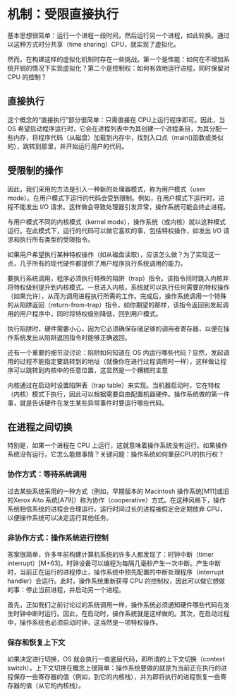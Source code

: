 # 机制：受限直接执行

基本思想很简单：运行一个进程一段时间，然后运行另一个进程，如此轮换。通过以这种方式时分共享（time sharing）CPU，就实现了虚拟化。

然而，在构建这样的虚拟化机制时存在一些挑战。第一个是性能：如何在不增加系统开销的情况下实现虚拟化？第二个是控制权：如何有效地运行进程，同时保留对 CPU 的控制？

## 直接执行

这个概念的“直接执行”部分很简单：只需直接在 CPU上运行程序即可。因此，当 OS 希望启动程序运行时，它会在进程列表中为其创建一个进程条目，为其分配一些内存，将程序代码（从磁盘）加载到内存中，找到入口点（main()函数或类似的），跳转到那里，并开始运行用户的代码。

## 受限制的操作

因此，我们采用的方法是引入一种新的处理器模式，称为用户模式（user mode）。在用户模式下运行的代码会受到限制。例如，在用户模式下运行时，进程不能发出 I/O 请求。这样做会导致处理器引发异常，操作系统可能会终止进程。

与用户模式不同的内核模式（kernel mode），操作系统（或内核）就以这种模式运行。在此模式下，运行的代码可以做它喜欢的事，包括特权操作，如发出 I/O 请求和执行所有类型的受限指令。

如果用户希望执行某种特权操作（如从磁盘读取），应该怎么做？为了实现这一点，几乎所有的现代硬件都提供了用户程序执行系统调用的能力。

要执行系统调用，程序必须执行特殊的陷阱（trap）指令。该指令同时跳入内核并将特权级别提升到内核模式。一旦进入内核，系统就可以执行任何需要的特权操作（如果允许），从而为调用进程执行所需的工作。完成后，操作系统调用一个特殊的从陷阱返回（return-from-trap）指令，如你期望的那样，该指令返回到发起调用的用户程序中，同时将特权级别降低，回到用户模式。

执行陷阱时，硬件需要小心，因为它必须确保存储足够的调用者寄存器，以便在操作系统发出从陷阱返回指令时能够正确返回。

还有一个重要的细节没讨论：陷阱如何知道在 OS 内运行哪些代码？显然，发起调用的过程不能指定要跳转到的地址（就像你在进行过程调用时一样），这样做让程序可以跳转到内核中的任意位置，这显然是一个糟糕的主意

内核通过在启动时设置陷阱表（trap table）来实现。当机器启动时，它在特权（内核）模式下执行，因此可以根据需要自由配置机器硬件。操作系统做的第一件事，就是告诉硬件在发生某些异常事件时要运行哪些代码。

## 在进程之间切换

特别是，如果一个进程在 CPU 上运行，这就意味着操作系统没有运行。如果操作系统没有运行，它怎么能做事情？关键问题：操作系统如何重获CPU的执行权？

### 协作方式：等待系统调用

过去某些系统采用的一种方式（例如，早期版本的 Macintosh 操作系统[M11]或旧的Xerox Alto 系统[A79]）称为协作（cooperative）方式。在这种风格下，操作系统相信系统的进程会合理运行。运行时间过长的进程被假定会定期放弃 CPU，以便操作系统可以决定运行其他任务。

### 非协作方式：操作系统进行控制

答案很简单，许多年前构建计算机系统的许多人都发现了：时钟中断（timer interrupt）[M+63]。时钟设备可以编程为每隔几毫秒产生一次中断。产生中断时，当前正在运行的进程停止，操作系统中预先配置的中断处理程序（interrupt handler）会运行。此时，操作系统重新获得 CPU 的控制权，因此可以做它想做的事：停止当前进程，并启动另一个进程。

首先，正如我们之前讨论过的系统调用一样，操作系统必须通知硬件哪些代码在发生时钟中断时运行。因此，在启动时，操作系统就是这样做的。其次，在启动过程中，操作系统也必须启动时钟，这当然是一项特权操作。

### 保存和恢复上下文

如果决定进行切换，OS 就会执行一些底层代码，即所谓的上下文切换（context switch）。上下文切换在概念上很简单：操作系统要做的就是为当前正在执行的进程保存一些寄存器的值（例如，到它的内核栈），并为即将执行的进程恢复一些寄存器的值（从它的内核栈）。
